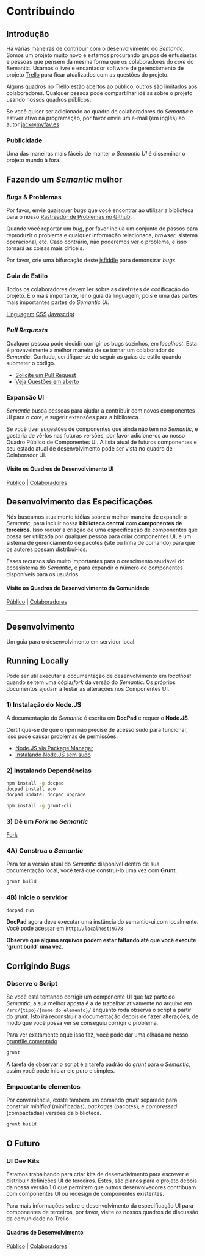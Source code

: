 # Contribuindo

## Introdução

Há várias maneiras de contribuir com o desenvolvimento do *Semantic*. Somos um projeto muito novo e estamos procurando grupos de entusiastas e pessoas que pensem da mesma forma que os colaboradores do *core* do Semantic. Usamos o livre e encantador software de gerenciamento de projeto [Trello](https://trello.com/jack148/recommend) para ficar atualizados com as questões do projeto.

Alguns quadros no Trello estão abertos ao público, outros são limitados aos colaboradores. Qualquer pessoa pode compartilhar idéias sobre o projeto usando nossos quadros públicos.

Se você quiser ser adicionado ao quadro de colaboradores do *Semantic* e estiver ativo na programação, por favor envie um e-mail (em inglês) ao autor [jack@myfav.es](mailto:jack@myfav.es)

### Publicidade

Uma das maneiras mais fáceis de manter o *Semantic UI* é disseminar o projeto mundo à fora.

## Fazendo um *Semantic* melhor

### *Bugs* & Problemas

Por favor, envie quaisquer *bugs* que você encontrar ao utilizar a biblioteca para o nosso [Rastreador de Problemas no Github](https://github.com/jlukic/Semantic-UI/issues?state=open).

Quando você reportar um *bug*, por favor inclua um conjunto de passos para reproduzir o problema e qualquer informação relacionada, *browser*, sistema operacional, etc. Caso contrário, não poderemos ver o problema, e isso tornará as coisas mais difíceis.

Por favor, crie uma bifurcação deste [jsfiddle](http://jsfiddle.net/pMDsH/) para demonstrar *bugs*.

### Guia de Estilo

Todos os colaboradores devem ler sobre as diretrizes de codificação do projeto. E o mais importante, ler o guia da linguagem, pois é uma das partes mais importantes partes do *Semantic UI*.

[Linguagem](http://br.semantic-ui.com/guide/styleguide.html)
[CSS](http://br.semantic-ui.com/guide/cssguide.html)
[Javascript](http://br.semantic-ui.com/guide/javascriptguide.html)

### *Pull Requests*

Qualquer pessoa pode decidir corrigir os bugs sozinhos, em *localhost*. Esta é provavelmente a melhor maneira de se tornar um colaborador do *Semantic*. Contudo, certifique-se de seguir as guias de estilo quando submeter o código.

*   [Solicite um Pull Request](https://github.com/jlukic/Semantic-UI/compare/)
*   [Veja Questões em aberto](https://github.com/jlukic/Semantic-UI/issues?state=open)

### Expansão UI

*Semantic* busca pessoas para ajudar a contribuir com novos componentes UI para o *core*, e sugerir extensões para a biblioteca.

Se você tiver sugestões de componentes que ainda não tem no *Semantic*, e gostaria de vê-los nas futuras versões, por favor adicione-os ao nosso Quadro Público de Componentes UI. A lista atual de futuros componentes e seu estado atual de desenvolvimento pode ser vista no quadro de Colaborador UI.

#### Visite os Quadros de Desenvolvimento UI

[Público](https://trello.com/b/Q8uTLy2T) |
[Colaboradores](https://trello.com/b/yVsh5Rds)

## Desenvolvimento das Especificações

Nós buscamos atualmente idéias sobre a melhor maneira de expandir o *Semantic*, para incluir nossa **biblioteca central** com **componentes de terceiros**. Isso requer a criação de uma especificação de componentes que possa ser utilizada por qualquer pessoa para criar componentes UI, e um sistema de gerenciamento de pacotes (site ou linha de comando) para que os autores possam distribuí-los.

Esses recursos são muito importantes para o crescimento saudável do ecossistema do *Semantic*, e para expandir o número de componentes disponíveis para os usuários.

#### Visite os Quadros de Desenvolvimento da Comunidade

[Público](https://trello.com/b/FZvMsVIM) |
[Colaboradores](https://trello.com/b/eOoZwNBQ)

---

## Desenvolvimento

Um guia para o desenvolvimento em servidor local.

## Running Locally

Pode ser útil executar a documentação de desenvolvimento em *localhost* quando se tem uma cópia/*fork* da versão do *Semantic*. Os próprios documentos ajudam a testar as alterações nos Componentes UI.

### 1) Instalação do Node.JS

A documentação do *Semantic* é escrita em **DocPad** e requer o **Node.JS**.

Certifique-se de que o npm não precise de acesso sudo para funcionar, isso pode causar problemas de permissões.

*   [Node.JS via Package Manager](https://github.com/joyent/node/wiki/Installing-Node.js-via-package-manager)
*   [Instalando Node.JS sem sudo](https://gist.github.com/isaacs/579814)

### 2) Instalando Dependências

```bash
npm install -g docpad
docpad install eco
docpad update; docpad upgrade
```

```bash
npm install -g grunt-cli
```

### 3) Dê um *Fork* no *Semantic*

[Fork](https://github.com/jlukic/Semantic-UI/fork)

### 4A) Construa o *Semantic*

Para ter a versão atual do *Semantic* disponível dentro de sua documentação local, você terá que construí-lo uma vez com **Grunt**.

```bash
grunt build
```

### 4B) Inicie o servidor

```bash
docpad run
```

**DocPad** agora deve executar uma instância do semantic-ui.com localmente.
Você pode acessar em `http://localhost:9778`

**Observe que alguns arquivos podem estar faltando até que você execute 'grunt build` uma vez.**

## Corrigindo *Bugs*

### Observe o Script

Se você está tentando corrigir um componente UI que faz parte do *Semantic*, a sua melhor aposta é a de trabalhar ativamente no arquivo em `/src/{tipo}/{nome do elemento}/` enquanto roda observa o script a partir do *grunt*. Isto irá reconstruir a documentação depois de fazer alterações, de modo que você possa ver se conseguiu corrigir o problema.

Para ver exatamente oque isso faz, você pode dar uma olhada no nosso [gruntfile comentado](https://github.com/jlukic/Semantic-UI/blob/master/Gruntfile.js)

```bash
grunt
```

A tarefa de observar o script é a tarefa padrão do *grunt* para o *Semantic*, assim você pode iniciar ele puro e simples.

### Empacotanto elementos

Por conveniência, existe também um comando *grunt* separado para construir *minified* (minificadas), *packages* (pacotes), e *compressed* (compactadas) versões da biblioteca.

```bash
grunt build
```

## O Futuro

### UI Dev Kits

Estamos trabalhando para criar kits de desenvolvimento para escrever e distribuir definições UI de terceiros. Estes, são planos para o projeto depois da nossa versão 1.0 que permitem que outros desenvolvedores contribuam com componentes UI ou redesign de componentes existentes.

Para mais informações sobre o desenvolvimento da especificação UI para componentes de terceiros, por favor, visite os nossos quadros de discussão da comunidade no Trello

#### Quadros de Desenvolvimento
[Público](https://trello.com/b/FZvMsVIM) |
[Colaboradores](https://trello.com/b/eOoZwNBQ)
